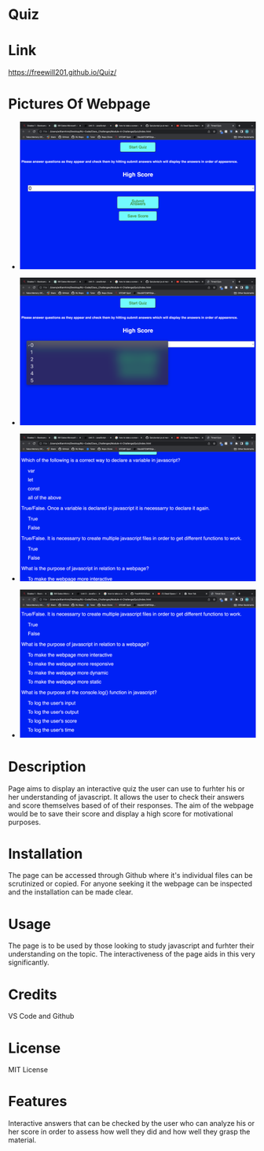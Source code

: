 # Quiz

# Link

https://freewill201.github.io/Quiz/

# Pictures Of Webpage

- ![ Picture Of Start Of Webpage]( images/Screenshot%202023-01-30%20at%2012.38.00%20AM.png "Start Of Webpage")

- ![ Picture Of Options Of Webpage]( images/Screenshot%202023-01-30%20at%2012.38.10%20AM.png "Options Of Webpage")

- ![ Picture Of Questions Of Webpage]( images/Screenshot%202023-01-30%20at%2012.38.18%20AM.png "Questions Of Webpage")

- ![ Picture Of More Questions Of Webpage]( images/Screenshot%202023-01-30%20at%2012.50.21%20AM.png "More Questions Of Webpage")

# Description

Page aims to display an interactive quiz the user can use to furhter his or her understanding of javascript. It allows the user to check their answers and score themselves based of of their responses. The aim of the webpage would be to save their score and display a high score for motivational purposes.

# Installation

The page can be accessed through Github where it's individual files can be scrutinized or copied. For anyone seeking it the webpage can be inspected and the installation can be made clear.

# Usage

The page is to be used by those looking to study javascript and furhter their understanding on the topic. The interactiveness of the page aids in this very significantly.

# Credits

VS Code and Github

# License 

MIT License

# Features

Interactive answers that can be checked by the user who can analyze his or her score in order to assess how well they did and how well they grasp the material. 